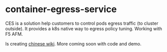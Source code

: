# container-egress-service
CES is a solution help customers to control pods egress traffic (to cluster outside). It provides a k8s native way to egress policy tuning. Working with F5 AFM.

Is creating [chinese wiki](https://github.com/f5devcentral/container-egress-service/wiki/1.%E4%B8%AD%E6%96%87%E9%A6%96%E9%A1%B5).  More coming soon with code and demo.

